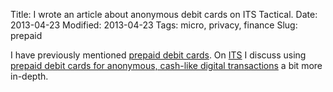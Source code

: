Title: I wrote an article about anonymous debit cards on ITS Tactical.
Date: 2013-04-23
Modified: 2013-04-23
Tags: micro, privacy, finance
Slug: prepaid

I have previously mentioned [prepaid debit cards](http://pig-monkey.com/2012/11/9/simon-provides-anonymous-debit-cards/). On [ITS](http://www.itstactical.com/) I discuss using [prepaid debit cards for anonymous, cash-like digital transactions](http://www.itstactical.com/digicom/privacy/how-to-use-prepaid-debit-cards-for-anonymous-cash-like-digital-transactions/) a bit more in-depth.
